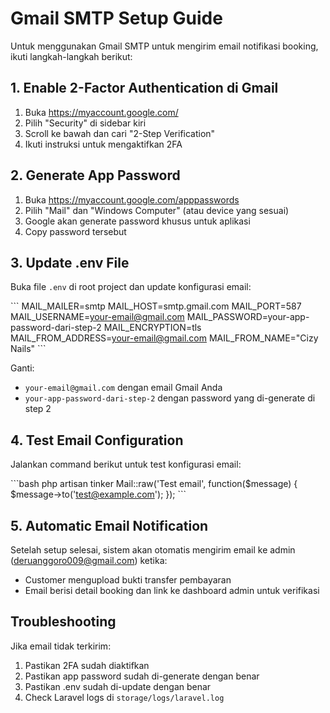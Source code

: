 # Gmail SMTP Setup Guide

Untuk menggunakan Gmail SMTP untuk mengirim email notifikasi booking, ikuti langkah-langkah berikut:

## 1. Enable 2-Factor Authentication di Gmail

1. Buka https://myaccount.google.com/
2. Pilih "Security" di sidebar kiri
3. Scroll ke bawah dan cari "2-Step Verification"
4. Ikuti instruksi untuk mengaktifkan 2FA

## 2. Generate App Password

1. Buka https://myaccount.google.com/apppasswords
2. Pilih "Mail" dan "Windows Computer" (atau device yang sesuai)
3. Google akan generate password khusus untuk aplikasi
4. Copy password tersebut

## 3. Update .env File

Buka file `.env` di root project dan update konfigurasi email:

\`\`\`
MAIL_MAILER=smtp
MAIL_HOST=smtp.gmail.com
MAIL_PORT=587
MAIL_USERNAME=your-email@gmail.com
MAIL_PASSWORD=your-app-password-dari-step-2
MAIL_ENCRYPTION=tls
MAIL_FROM_ADDRESS=your-email@gmail.com
MAIL_FROM_NAME="Cizy Nails"
\`\`\`

Ganti:
- `your-email@gmail.com` dengan email Gmail Anda
- `your-app-password-dari-step-2` dengan password yang di-generate di step 2

## 4. Test Email Configuration

Jalankan command berikut untuk test konfigurasi email:

\`\`\`bash
php artisan tinker
Mail::raw('Test email', function($message) { $message->to('test@example.com'); });
\`\`\`

## 5. Automatic Email Notification

Setelah setup selesai, sistem akan otomatis mengirim email ke admin (deruanggoro009@gmail.com) ketika:
- Customer mengupload bukti transfer pembayaran
- Email berisi detail booking dan link ke dashboard admin untuk verifikasi

## Troubleshooting

Jika email tidak terkirim:
1. Pastikan 2FA sudah diaktifkan
2. Pastikan app password sudah di-generate dengan benar
3. Pastikan .env sudah di-update dengan benar
4. Check Laravel logs di `storage/logs/laravel.log`
